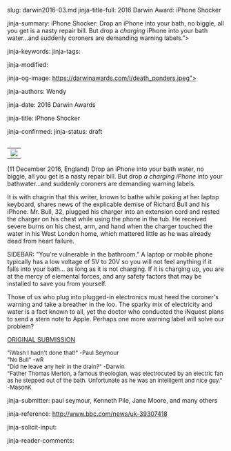 slug: darwin2016-03.md
jinja-title-full: 2016 Darwin Award: iPhone Shocker

jinja-summary: iPhone Shocker: Drop an iPhone into your bath, no biggie, all you get is a nasty repair bill. But drop a _charging_ iPhone into your bath water...and suddenly coroners are demanding warning labels.">

jinja-keywords:
jinja-tags:

jinja-modified:

jinja-og-image: https://darwinawards.com/i/death_ponders.jpeg">

jinja-authors: Wendy

jinja-date: 2016 Darwin Awards


jinja-title: iPhone Shocker


jinja-confirmed:
jinja-status: draft
<TABLE border=0 align=right><TR><TD align=center>
<A href="http://cgi.darwinawards.com/cgi/search.pl?keywords=category%3Dcellphone&swishindex=stories.data&show_description=yes&maxdisplay=10&maxresults=50"><IMG src="/i/icon/mobile.jpg" border=0></A>
</TD></TR></TABLE>

(11 December 2016, England) Drop an iPhone into your bath water, no biggie,
all you get is a nasty repair bill. But drop <I>a charging iPhone</I> into
your bathwater...and suddenly coroners are demanding warning labels.

It is with chagrin that this writer, known to bathe while poking at her
laptop keyboard, shares news of the explicable demise of Richard Bull and
his iPhone. Mr. Bull, 32, plugged his charger into an extension cord and
rested the charger on his chest while using the phone in the tub. He
received severe burns on his chest, arm, and hand when the charger touched
the water in his West London home, which mattered little as he was already
dead from heart failure.
<P id="sidebar1">SIDEBAR: "You're vulnerable in the bathroom." A laptop or mobile phone
typically has a low voltage of 5V to 20V so you will not feel anything if
it falls into your bath... as long as it is not charging. If it is
charging up, you are at the mercy of elemental forces, and any safety factors
that may be installed to save you from yourself.

Those of us who plug into plugged-in electronics must heed the coroner's
warning and take a breather in the loo. The sparky mix of electricity and
water is a fact known to all, yet the doctor who conducted the iNquest
plans to send a stern note to Apple. Perhaps one more warning label will
solve our problem?

<A href="http://darwinawards.com/slush/201703/pending20170317-121137.html">ORIGINAL SUBMISSION</A>

<FONT size=-1>
"iWash I hadn't done that!" -Paul Seymour<BR>
"No Bull" -wR<BR>
"Did he leave any heir in the drain?" -Darwin<BR>
"Father Thomas Merton, a famous theologian, was electrocuted by an electric
fan as he stepped out of the bath. Unfortunate as he was an intelligent
and nice guy." -MasonK
</FONT>

jinja-submitter: paul seymour, Kenneth Pile, Jane Moore, and many others

jinja-reference: http://www.bbc.com/news/uk-39307418

jinja-solicit-input:

jinja-reader-comments:



<!--#include file=nav_2016.html -->


